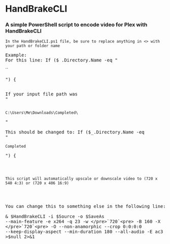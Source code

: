 # HandBrakeCLI
### A simple PowerShell script to encode video for Plex with HandBrakeCLI

`In the HandBrakeCLI.ps1 file, be sure to replace anything in <> with your path or folder name`

<pre>
Example:  
For this line: If ($_.Directory.Name -eq "</pre>`<The Name of Your Input Folder>`<pre>") {  
If your input file path was "</pre>`C:\Users\Me\Downloads\Completed\`<pre>"  
This should be changed to: If ($_.Directory.Name -eq "</pre>`Completed`<pre>") {  

</pre>`This script will automatically upscale or downscale video to (720 x 540 4:3) or (720 x 406 16:9)`<pre>

You can change this to something else in the following line:  
& $HandBrakeCLI -i $Source -o $SaveAs --main-feature -e x264 -q 23 -w </pre>`720`<pre> -B 160 -X </pre>`720`<pre> -O --non-anamorphic --crop 0:0:0:0 --keep-display-aspect --min-duration 180 --all-audio -E ac3 >$null 2>&1
</pre>
